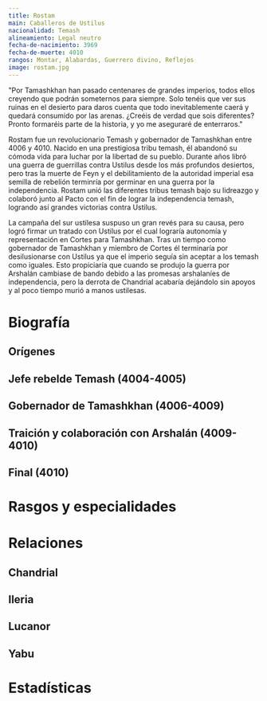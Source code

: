 ```yaml
---
title: Rostam
main: Caballeros de Ustilus
nacionalidad: Temash
alineamiento: Legal neutro
fecha-de-nacimiento: 3969
fecha-de-muerte: 4010
rangos: Montar, Alabardas, Guerrero divino, Reflejos
image: rostam.jpg
---
```


"Por Tamashkhan han pasado centenares de grandes imperios, todos ellos creyendo que podrán someternos para siempre. Solo tenéis que ver sus ruinas en el desierto para daros cuenta que todo inevitablemente caerá y quedará consumido por las arenas. ¿Creéis de verdad que sois diferentes? Pronto formaréis parte de la historia, y yo me aseguraré de enterraros."

Rostam fue un revolucionario Temash y gobernador de Tamashkhan entre 4006 y 4010. Nacido en una prestigiosa tribu temash, él abandonó su cómoda vida para luchar por la libertad de su pueblo. Durante años libró una guerra de guerrillas contra Ustilus desde los más profundos desiertos, pero tras la muerte de Feyn y el debilitamiento de la autoridad imperial esa semilla de rebelión terminría por germinar en una guerra por la independencia. Rostam unió las diferentes tribus temash bajo su lidreazgo  y colaboró junto al Pacto con el fin de lograr la independencia temash, logrando así grandes victorias contra Ustilus. 

La campaña del sur ustilesa suspuso un gran revés para su causa, pero logró firmar un tratado con Ustilus por el cual lograría autonomía y representación en Cortes para Tamashkhan. Tras un tiempo como gobernador de Tamashkhan y miembro de Cortes él terminaría por desilusionarse con Ustilus ya que el imperio seguía sin aceptar a los temash como iguales. Esto propiciaría que cuando se produjo la guerra por Arshalán cambiase de bando debido a las promesas arshalaníes de independencia, pero la derrota de Chandrial acabaría dejándolo sin apoyos y al poco tiempo murió a manos ustilesas.

# Biografía

## Orígenes



## Jefe rebelde Temash (4004-4005)



## Gobernador de Tamashkhan (4006-4009)



## Traición y colaboración con Arshalán (4009-4010)



## Final (4010)



# Rasgos y especialidades



# Relaciones

## Chandrial

## Ileria

## Lucanor

## Yabu

# Estadísticas
